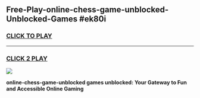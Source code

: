 
## Free-Play-online-chess-game-unblocked-Unblocked-Games #ek80i
<h3>
<a href="https://news.freeplayer.one?title=online-chess-game-unblocked&ref=8M">CLICK TO PLAY</a></h3>
<hr>

<h3>
<a href="https://news.freeplayer.one?title=online-chess-game-unblocked&ref=8M">CLICK 2 PLAY</a>
  
</h3>

<a href="https://news.freeplayer.one?title=online-chess-game-unblocked&ref=8M"><img src="https://clearcache.store/games.png"></a>


**online-chess-game-unblocked games unblocked: Your Gateway to Fun and Accessible Online Gaming**
